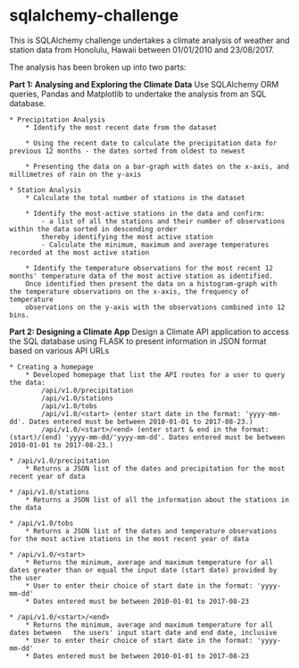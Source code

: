# sqlalchemy-challenge

This is SQLAlchemy challenge undertakes a climate analysis of weather and station data 
from Honolulu, Hawaii between 01/01/2010 and 23/08/2017.

The analysis has been broken up into two parts:

**Part 1: Analysing and Exploring the Climate Data**
Use SQLAlchemy ORM queries, Pandas and Matplotlib to undertake the analysis from an SQL database.

    * Precipitation Analysis
        * Identify the most recent date from the dataset

        * Using the recent date to calculate the precipitation data for previous 12 months - the dates sorted from oldest to newest
        
        * Presenting the data on a bar-graph with dates on the x-axis, and millimetres of rain on the y-axis 

    * Station Analysis
        * Calculate the total number of stations in the dataset
        
        * Identify the most-active stations in the data and confirm:
            - a list of all the stations and their number of observations within the data sorted in descending order 
            thereby identifying the most active station
            - Calculate the minimum, maximum and average temperatures recorded at the most active station
        
        * Identify the temperature observations for the most recent 12 months' temperature data of the most active station as identified. 
        Once identified then present the data on a histogram-graph with the temperature observations on the x-axis, the frequency of temperature 
        observations on the y-axis with the observations combined into 12 bins. 

**Part 2: Designing a Climate App**
Design a Climate API application to access the SQL database using FLASK to present information in JSON format based on various API URLs

    * Creating a homepage
        * Developed homepage that list the API routes for a user to query the data:
            /api/v1.0/precipitation
            /api/v1.0/stations
            /api/v1.0/tobs
            /api/v1.0/<start> (enter start date in the format: 'yyyy-mm-dd'. Dates entered must be between 2010-01-01 to 2017-08-23.)
            /api/v1.0/<start>/<end> (enter start & end in the format: (start)/(end) 'yyyy-mm-dd/'yyyy-mm-dd'. Dates entered must be between 2010-01-01 to 2017-08-23.)

    * /api/v1.0/precipitation
        * Returns a JSON list of the dates and precipitation for the most recent year of data

    * /api/v1.0/stations
        * Returns a JSON list of all the information about the stations in the data

    * /api/v1.0/tobs
        * Returns a JSON list of the dates and temperature observations for the most active stations in the most recent year of data

    * /api/v1.0/<start> 
        * Returns the minimum, average and maximum temperature for all dates greater than or equal the input date (start date) provided by the user
        * User to enter their choice of start date in the format: 'yyyy-mm-dd'
        * Dates entered must be between 2010-01-01 to 2017-08-23

    * /api/v1.0/<start>/<end> 
        * Returns the minimum, average and maximum temperature for all dates between   the users' input start date and end date, inclusive
        * User to enter their choice of start date in the format: 'yyyy-mm-dd'
        * Dates entered must be between 2010-01-01 to 2017-08-23
